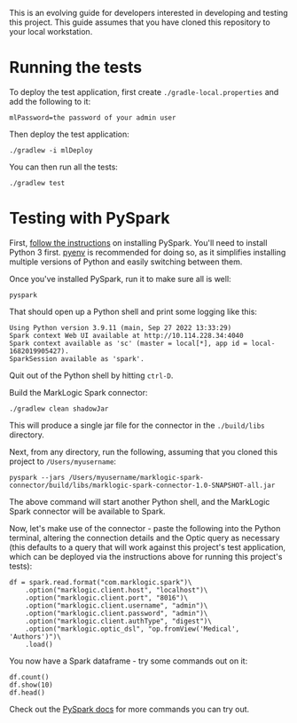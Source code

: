 This is an evolving guide for developers interested in developing and testing this project. This guide assumes that you
have cloned this repository to your local workstation. 

# Running the tests

To deploy the test application, first create `./gradle-local.properties` and add the following to it:

    mlPassword=the password of your admin user

Then deploy the test application:

    ./gradlew -i mlDeploy

You can then run all the tests:

    ./gradlew test

# Testing with PySpark

First, [follow the instructions](https://spark.apache.org/docs/latest/api/python/getting_started/install.html) on 
installing PySpark. You'll need to install Python 3 first. [pyenv](https://github.com/pyenv/pyenv#installation) is 
recommended for doing so, as it simplifies installing multiple versions of Python and easily switching between them. 

Once you've installed PySpark, run it to make sure all is well:

    pyspark

That should open up a Python shell and print some logging like this:

```
Using Python version 3.9.11 (main, Sep 27 2022 13:33:29)
Spark context Web UI available at http://10.114.228.34:4040
Spark context available as 'sc' (master = local[*], app id = local-1682019905427).
SparkSession available as 'spark'.
```

Quit out of the Python shell by hitting `ctrl-D`. 

Build the MarkLogic Spark connector:

    ./gradlew clean shadowJar

This will produce a single jar file for the connector in the `./build/libs` directory. 

Next, from any directory, run the following, assuming that you cloned this project to `/Users/myusername`:

    pyspark --jars /Users/myusername/marklogic-spark-connector/build/libs/marklogic-spark-connector-1.0-SNAPSHOT-all.jar

The above command will start another Python shell, and the MarkLogic Spark connector will be available to Spark. 

Now, let's make use of the connector - paste the following into the Python terminal, altering the connection details
and the Optic query as necessary (this defaults to a query that will work against this project's test application, 
which can be deployed via the instructions above for running this project's tests):

```
df = spark.read.format("com.marklogic.spark")\
    .option("marklogic.client.host", "localhost")\
    .option("marklogic.client.port", "8016")\
    .option("marklogic.client.username", "admin")\
    .option("marklogic.client.password", "admin")\
    .option("marklogic.client.authType", "digest")\
    .option("marklogic.optic_dsl", "op.fromView('Medical', 'Authors')")\
    .load()
```

You now have a Spark dataframe - try some commands out on it:

    df.count()
    df.show(10)
    df.head()

Check out the [PySpark docs](https://spark.apache.org/docs/latest/api/python/getting_started/quickstart_df.html) for 
more commands you can try out. 

